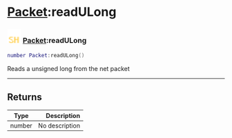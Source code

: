 # [Packet](../packet/README.md):readULong

### <img src="../../.gitbook/assets/shared.png" width="32" height="32" /> [Packet](../packet/README.md):readULong

```lua
number Packet:readULong()
```

Reads a unsigned long from the net packet<br>

-----------------
## Returns

| Type   | Description |
| ------ | ----------: |
| number | No description |

